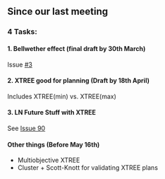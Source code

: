 ## Since our last meeting

### 4 Tasks:

#### 1. Bellwether effect (final draft by 30th March)
Issue [#3](https://github.com/rahlk/Bellwether/issues/3)

#### 2. XTREE good for planning (Draft by 18th April) 
Includes XTREE(min) vs. XTREE(max)

#### 3. LN Future Stuff with XTREE
See [Issue 90](https://github.com/ai-se/e-disc/issues/90)

#### Other things (Before May 16th)
 - Multiobjective XTREE
 - Cluster + Scott-Knott for validating XTREE plans
